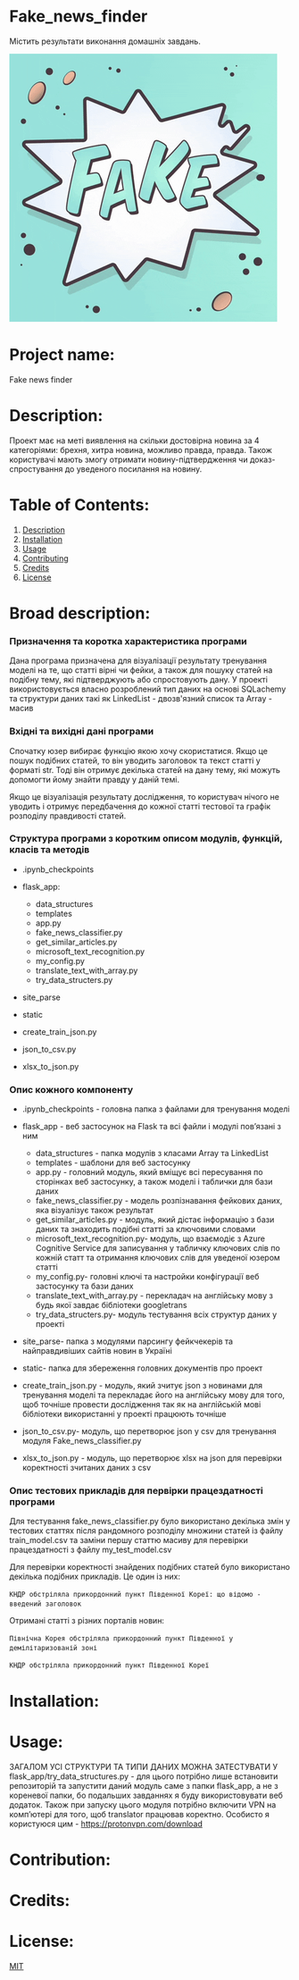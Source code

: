 # Fake_news_finder
Містить результати виконання домашніх завдань. 

![Fake news](static/fake_news.gif)


# Project name: 
Fake news finder
    
# Description: 
Проект має на меті виявлення на скільки достовірна новина за 4 категоріями: брехня, хитра новина, можливо правда, правда.
Також користувачі мають змогу отримати новину-підтвердження чи доказ-спростування до уведеного посилання на новину.

# Table of Contents: 
1. [Description](#description)
2. [Installation](#installation)
3. [Usage](#usage)
4. [Contributing](#contribution)
5. [Credits](#credits)
6. [License](#license)


# Broad description:

### Призначення та коротка характеристика програми

Дана програма призначена для візуалізації результату тренування моделі на те, що статті вірні чи фейки, а також для пошуку статей на подібну тему, які підтверджують або спростовують дану. У проекті використовується власно розроблений тип даних на основі SQLachemy та структури даних такі як LinkedList - двозв'язний список та Array - масив


 
### Вхідні та вихідні дані програми

Спочатку юзер вибирає функцію якою хочу скористатися. Якщо це пошук подібних статей, то він уводить заголовок та текст статті у форматі str. Тоді він отримує декілька статей на дану тему, які можуть допомогти йому знайти правду у даній темі.

Якщо це візуалізація результату дослідження, то користувач нічого не уводить і отримує передбачення до кожної статті тестової та графік розподілу правдивості статей.



### Структура програми з коротким описом модулів, функцій, класів та методів

- .ipynb_checkpoints 

- flask_app:
  - data_structures
  - templates 
  - аpp.py 
  - fake_news_classifier.py
  - get_similar_articles.py
  - microsoft_text_recognition.py
  - my_config.py
  - translate_text_with_array.py
  - try_data_structers.py

- site_parse

- static

- create_train_json.py

- json_to_csv.py

- xlsx_to_json.py





### Опис кожного компоненту
- .ipynb_checkpoints - головна папка з файлами для тренування моделі

- flask_app - веб застосунок на Flask та всі файли і модулі пов’язані з ним
  - data_structures - папка модулів з класами Array та LinkedList
  - templates - шаблони для веб застосунку
  - аpp.py - головний модуль, який вміщує всі пересування по сторінках веб застосунку, а також моделі і таблички для бази даних
  - fake_news_classifier.py - модель розпізнавання фейкових даних, яка візуалізує також результат
  - get_similar_articles.py - модуль, який дістає інформацію з бази даних та знаходить подібні статті за ключовими словами
  - microsoft_text_recognition.py- модуль, що взаємодіє з Azure Cognitive Service для записування у табличку ключових слів по кожній статт та отримання ключових слів для уведеної юзером статті
  - my_config.py- головні ключі та настройки конфігурації веб застосунку та бази даних
  - translate_text_with_array.py - перекладач на англійську мову з будь якої завдає бібліотеки googletrans
  - try_data_structers.py- модуль тестування всіх структур даних у проекті

- site_parse- папка з модулями парсингу фейкчекерів та найправдивіших сайтів новин в Україні

- static- папка для збереження головних документів про проект

- create_train_json.py - модуль, який зчитує json з новинами для тренування моделі та перекладає його на англійську мову для того, щоб точніше провести дослідження так як на англійській мові бібліотеки використанні у проекті працюють точніше

- json_to_csv.py- модуль, що перетворює json у csv для тренування модуля  Fake_news_classifier.py

- xlsx_to_json.py - модуль, що перетворює xlsx на json для перевірки коректності зчитаних даних з csv



### Опис тестових прикладів для первірки працездатності програми

Для тестування  fake_news_classifier.py було використано декілька змін у тестових статтях після рандомного розподілу множини статей із файлу train_model.csv та заміни першу статтю масиву для перевірки працездатності з файлу my_test_model.csv

Для перевірки коректності знайдених подібних статей було використано декілька подібних прикладів. Це один із них:

`КНДР обстріляла прикордонний пункт Південної Кореї: що відомо - введений заголовок`


Отримані статті з різних порталів новин:

`Північна Корея обстріляла прикордонний пункт Південної у демілітаризованій зоні`

`КНДР обстріляла прикордонний пункт Південної Кореї`

# Installation:

# Usage:
ЗАГАЛОМ УСІ СТРУКТУРИ ТА ТИПИ ДАНИХ МОЖНА ЗАТЕСТУВАТИ У flask_app/try_data_structures.py - для цього потрібно лише встановити репозиторій та запустити даний модуль саме з папки flask_app, а не з кореневої папки, бо подальших завданнях я буду використовувати веб додаток. Також при запуску цього модуля потрібно включити VPN на комп’ютері для того, щоб translator працював коректно.
Особисто я користуюся цим - https://protonvpn.com/download

# Contribution:

# Credits:

# License:
[MIT](https://choosealicense.com/licenses/mit/)
